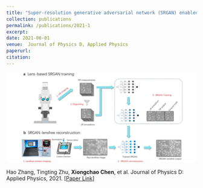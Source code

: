 ```yaml
---
title: "Super-resolution generative adversarial network (SRGAN) enabled on-chip contact microscopy"
collection: publications
permalink: /publications/2021-1
excerpt: 
date: 2021-06-01
venue:  Journal of Physics D, Applied Physics
paperurl:  
citation: 
---
```

<p align="center">
  <img width="700" src="../figures/2021-JPD-Zhang.png">
</p>

<!-- ![](../figures/2021-JPD-Zhang.png)   -->
Hao Zhang, Tingting Zhu, **Xiongchao Chen**, et al. Journal of Physics D: Applied Physics, 2021. [[Paper Link](https://iopscience.iop.org/article/10.1088/1361-6463/ac1138)]

